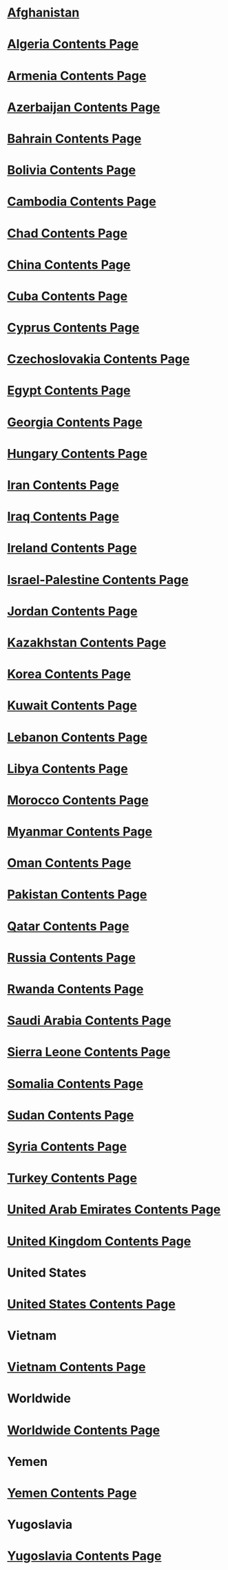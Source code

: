 
# [Afghanistan](Afghanistan.md)
# [Algeria Contents Page](Algeria%20Contents%20Page)

# [Armenia Contents Page](Armenia/Armenia%20Contents%20Page)
# [Azerbaijan Contents Page](Azerbaijan/Azerbaijan%20Contents%20Page)
# [Bahrain Contents Page](Bahrain/Bahrain%20Contents%20Page)
# [Bolivia Contents Page](Bolivia/Bolivia%20Contents%20Page)
# [Cambodia Contents Page](Cambodia/Cambodia%20Contents%20Page)
# [Chad Contents Page](Chad/Chad%20Contents%20Page)
# [China Contents Page](China/China%20Contents%20Page)
# [Cuba Contents Page](Cuba/Cuba%20Contents%20Page)
# [Cyprus Contents Page](Cyprus/Cyprus%20Contents%20Page)
# [Czechoslovakia Contents Page](Czechoslovakia/Czechoslovakia%20Contents%20Page)
# [Egypt Contents Page](Egypt/Egypt%20Contents%20Page)
# [Georgia Contents Page](Georgia/Georgia%20Contents%20Page)
# [Hungary Contents Page](Hungary/Hungary%20Contents%20Page)
# [Iran Contents Page](Iran/Iran%20Contents%20Page)
# [Iraq Contents Page](Iraq/Iraq%20Contents%20Page)
# [Ireland Contents Page](Ireland/Ireland%20Contents%20Page)  
# [Israel-Palestine Contents Page](Israel-Palestine/Israel-Palestine%20Contents%20Page)
# [Jordan Contents Page](Jordan/Jordan%20Contents%20Page)

# [Kazakhstan Contents Page](Kazakhstan/Kazakhstan%20Contents%20Page)
# [Korea Contents Page](Korea/Korea%20Contents%20Page)
# [Kuwait Contents Page](Kuwait/Kuwait%20Contents%20Page)
# [Lebanon Contents Page](Lebanon/Lebanon%20Contents%20Page)
# [Libya Contents Page](Libya/Libya%20Contents%20Page)
# [Morocco Contents Page](Morocco/Morocco%20Contents%20Page)
# [Myanmar Contents Page](Myanmar/Myanmar%20Contents%20Page)
# [Oman Contents Page](Oman/Oman%20Contents%20Page)
# [Pakistan Contents Page](Pakistan/Pakistan%20Contents%20Page)
# [Qatar Contents Page](Qatar/Qatar%20Contents%20Page)
# [Russia Contents Page](Russia/Russia%20Contents%20Page)
# [Rwanda Contents Page](Rwanda/Rwanda%20Contents%20Page)
# [Saudi Arabia Contents Page](Saudi%20Arabia/Saudi%20Arabia%20Contents%20Page)
# [Sierra Leone Contents Page](Sierra%20Leone/Sierra%20Leone%20Contents%20Page)
# [Somalia Contents Page](Somalia/Somalia%20Contents%20Page)
# [Sudan Contents Page](Sudan/Sudan%20Contents%20Page)
# [Syria Contents Page](Syria/Syria%20Contents%20Page)
# [Turkey Contents Page](Turkey/Turkey%20Contents%20Page)
# [United Arab Emirates Contents Page](United%20Arab%20Emirates/United%20Arab%20Emirates%20Contents%20Page)
# [United Kingdom Contents Page](United%20Kingdom/United%20Kingdom%20Contents%20Page)
# United States
# [United States Contents Page](United%20States/United%20States%20Contents%20Page)
# Vietnam
# [Vietnam Contents Page](Vietnam/Vietnam%20Contents%20Page)
# Worldwide
# [Worldwide Contents Page](Worldwide/Worldwide%20Contents%20Page)
# Yemen
# [Yemen Contents Page](Yemen/Yemen%20Contents%20Page)
# Yugoslavia
# [Yugoslavia Contents Page](Yugoslavia/Yugoslavia%20Contents%20Page)